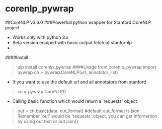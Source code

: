# corenlp_pywrap
##CoreNLP v3.6.0
###Powerfull python wrapper for Stanford CoreNLP project
- Works only with python 3.x
- Beta version equiped with basic output fetch of stanfornlp
- 
####Install
>pip install corenlp_pywrap
####Usage
>from corenlp_pywrap import pywrap
>cn = pywrap.CoreNLP(url, annotator_list)
- If you want to use the default url and all annotators from stanford
>cn = pywrap.CoreNLP()
- Calling basic function which would return a 'requests' object
>out = cn.basic(data, out_format) #default out_format is json
Remember 'out' would be 'requests' object, you can get information by using out.text or out.json()